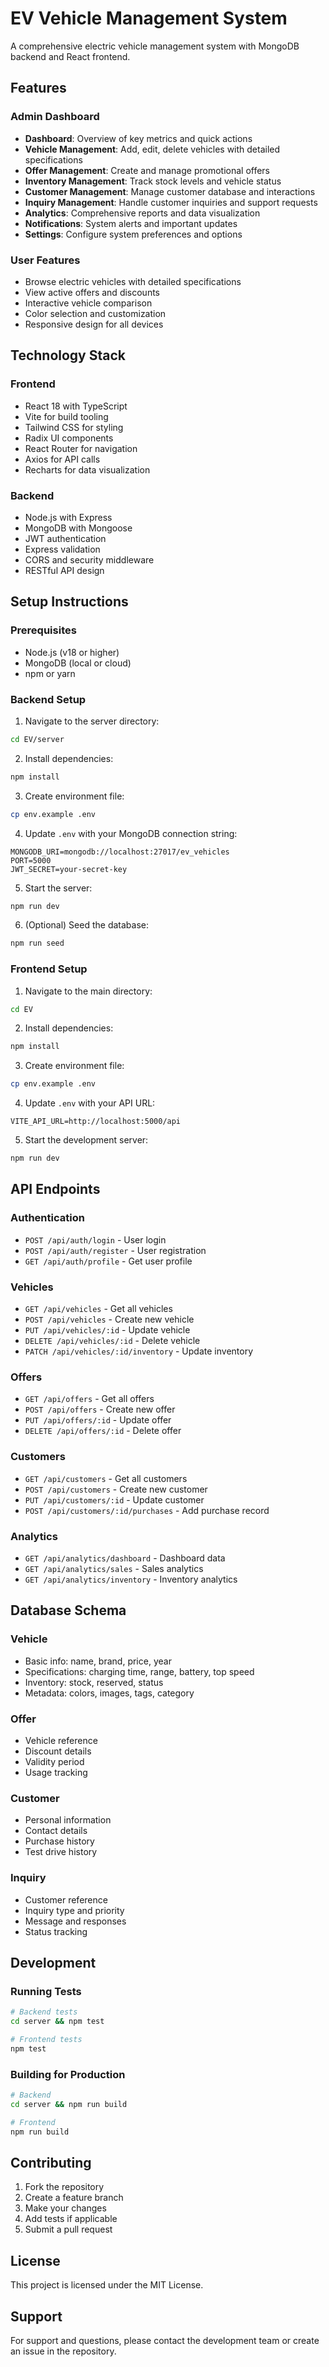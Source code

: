 # EV Vehicle Management System

A comprehensive electric vehicle management system with MongoDB backend and React frontend.

## Features

### Admin Dashboard
- **Dashboard**: Overview of key metrics and quick actions
- **Vehicle Management**: Add, edit, delete vehicles with detailed specifications
- **Offer Management**: Create and manage promotional offers
- **Inventory Management**: Track stock levels and vehicle status
- **Customer Management**: Manage customer database and interactions
- **Inquiry Management**: Handle customer inquiries and support requests
- **Analytics**: Comprehensive reports and data visualization
- **Notifications**: System alerts and important updates
- **Settings**: Configure system preferences and options

### User Features
- Browse electric vehicles with detailed specifications
- View active offers and discounts
- Interactive vehicle comparison
- Color selection and customization
- Responsive design for all devices

## Technology Stack

### Frontend
- React 18 with TypeScript
- Vite for build tooling
- Tailwind CSS for styling
- Radix UI components
- React Router for navigation
- Axios for API calls
- Recharts for data visualization

### Backend
- Node.js with Express
- MongoDB with Mongoose
- JWT authentication
- Express validation
- CORS and security middleware
- RESTful API design

## Setup Instructions

### Prerequisites
- Node.js (v18 or higher)
- MongoDB (local or cloud)
- npm or yarn

### Backend Setup

1. Navigate to the server directory:
```bash
cd EV/server
```

2. Install dependencies:
```bash
npm install
```

3. Create environment file:
```bash
cp env.example .env
```

4. Update `.env` with your MongoDB connection string:
```
MONGODB_URI=mongodb://localhost:27017/ev_vehicles
PORT=5000
JWT_SECRET=your-secret-key
```

5. Start the server:
```bash
npm run dev
```

6. (Optional) Seed the database:
```bash
npm run seed
```

### Frontend Setup

1. Navigate to the main directory:
```bash
cd EV
```

2. Install dependencies:
```bash
npm install
```

3. Create environment file:
```bash
cp env.example .env
```

4. Update `.env` with your API URL:
```
VITE_API_URL=http://localhost:5000/api
```

5. Start the development server:
```bash
npm run dev
```

## API Endpoints

### Authentication
- `POST /api/auth/login` - User login
- `POST /api/auth/register` - User registration
- `GET /api/auth/profile` - Get user profile

### Vehicles
- `GET /api/vehicles` - Get all vehicles
- `POST /api/vehicles` - Create new vehicle
- `PUT /api/vehicles/:id` - Update vehicle
- `DELETE /api/vehicles/:id` - Delete vehicle
- `PATCH /api/vehicles/:id/inventory` - Update inventory

### Offers
- `GET /api/offers` - Get all offers
- `POST /api/offers` - Create new offer
- `PUT /api/offers/:id` - Update offer
- `DELETE /api/offers/:id` - Delete offer

### Customers
- `GET /api/customers` - Get all customers
- `POST /api/customers` - Create new customer
- `PUT /api/customers/:id` - Update customer
- `POST /api/customers/:id/purchases` - Add purchase record

### Analytics
- `GET /api/analytics/dashboard` - Dashboard data
- `GET /api/analytics/sales` - Sales analytics
- `GET /api/analytics/inventory` - Inventory analytics

## Database Schema

### Vehicle
- Basic info: name, brand, price, year
- Specifications: charging time, range, battery, top speed
- Inventory: stock, reserved, status
- Metadata: colors, images, tags, category

### Offer
- Vehicle reference
- Discount details
- Validity period
- Usage tracking

### Customer
- Personal information
- Contact details
- Purchase history
- Test drive history

### Inquiry
- Customer reference
- Inquiry type and priority
- Message and responses
- Status tracking

## Development

### Running Tests
```bash
# Backend tests
cd server && npm test

# Frontend tests
npm test
```

### Building for Production
```bash
# Backend
cd server && npm run build

# Frontend
npm run build
```

## Contributing

1. Fork the repository
2. Create a feature branch
3. Make your changes
4. Add tests if applicable
5. Submit a pull request

## License

This project is licensed under the MIT License.

## Support

For support and questions, please contact the development team or create an issue in the repository.